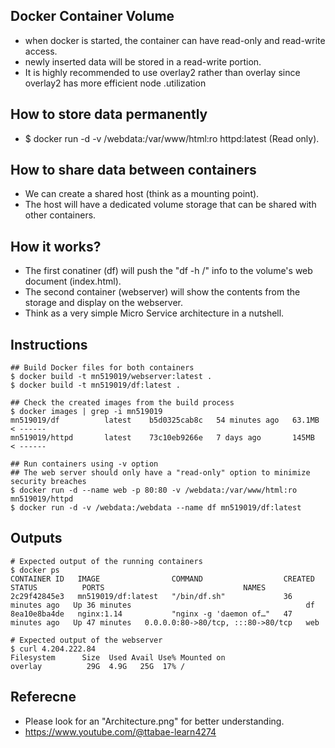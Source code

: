 ## Docker Container Volume
- when docker is started, the container can have read-only and read-write access.
- newly inserted data will be stored in a read-write portion.
- It is highly recommended to use overlay2 rather than overlay since overlay2 has more efficient node .utilization

## How to store data permanently 
- $ docker run -d -v /webdata:/var/www/html:ro httpd:latest (Read only).

## How to share data between containers 
- We can create a shared host (think as a mounting point). 
- The host will have a dedicated volume storage that can be shared with other containers.

## How it works? 
- The first conatiner (df) will push the "df -h /" info to the volume's web document (index.html).
- The second container (webserver) will show the contents from the storage and display on the webserver. 
- Think as a very simple Micro Service architecture in a nutshell.

## Instructions
```
## Build Docker files for both containers 
$ docker build -t mn519019/webserver:latest .
$ docker build -t mn519019/df:latest . 

## Check the created images from the build process
$ docker images | grep -i mn519019
mn519019/df          latest    b5d0325cab8c   54 minutes ago   63.1MB < ------
mn519019/httpd       latest    73c10eb9266e   7 days ago       145MB  < ------

## Run containers using -v option 
## The web server should only have a "read-only" option to minimize security breaches
$ docker run -d --name web -p 80:80 -v /webdata:/var/www/html:ro mn519019/httpd
$ docker run -d -v /webdata:/webdata --name df mn519019/df:latest

```

## Outputs 
```
# Expected output of the running containers 
$ docker ps 
CONTAINER ID   IMAGE                COMMAND                  CREATED          STATUS          PORTS                               NAMES
2c29f42845e3   mn519019/df:latest   "/bin/df.sh"             36 minutes ago   Up 36 minutes                                       df
8ea10e8ba4de   nginx:1.14           "nginx -g 'daemon of…"   47 minutes ago   Up 47 minutes   0.0.0.0:80->80/tcp, :::80->80/tcp   web
```

```
# Expected output of the webserver 
$ curl 4.204.222.84
Filesystem      Size  Used Avail Use% Mounted on
overlay          29G  4.9G   25G  17% /
```

## Referecne
- Please look for an "Architecture.png" for better understanding.
- https://www.youtube.com/@ttabae-learn4274
